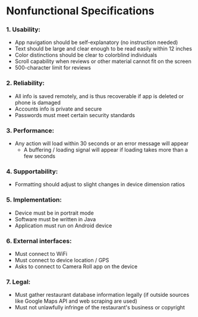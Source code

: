 # Nonfunctional Specifications

### 1. Usability:
* App navigation should be self-explanatory (no instruction needed)
* Text should be large and clear enough to be read easily within 12 inches
* Color distinctions should be clear to colorblind individuals
* Scroll capability when reviews or other material cannot fit on the screen
* 500-character limit for reviews

### 2. Reliability:
* All info is saved remotely, and is thus recoverable if app is deleted or phone is damaged
* Accounts info is private and secure
* Passwords must meet certain security standards

### 3. Performance:
* Any action will load within 30 seconds or an error message will appear
  * A buffering / loading signal will appear if loading takes more than a few seconds

### 4. Supportability:
* Formatting should adjust to slight changes in device dimension ratios

### 5. Implementation:
* Device must be in portrait mode
* Software must be written in Java
* Application must run on Android device

### 6. External interfaces:
* Must connect to WiFi
* Must connect to device location / GPS
* Asks to connect to Camera Roll app on the device

### 7. Legal:
* Must gather restaurant database information legally (if outside sources like Google Maps API and web scraping are used)
* Must not unlawfully infringe of the restaurant's business or copyright